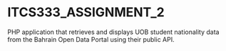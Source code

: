 # ITCS333_ASSIGNMENT_2
PHP application that retrieves and displays UOB student nationality data from the Bahrain Open Data Portal using their public API.
